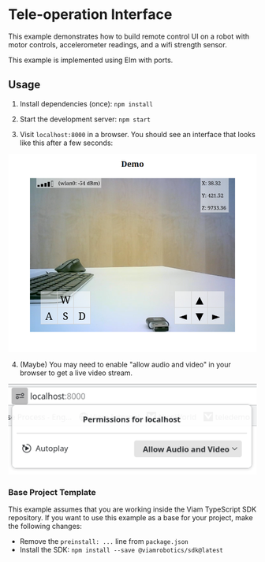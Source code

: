 # Tele-operation Interface

This example demonstrates how to build remote control UI on a robot with motor
controls, accelerometer readings, and a wifi strength sensor.

This example is implemented using Elm with ports.

## Usage

1. Install dependencies (once): `npm install`

2. Start the development server: `npm start`

3. Visit `localhost:8000` in a browser. You should see an interface that looks like this after a few seconds:

![teledemo ui](doc/teledemo-ui.png?raw=true)

4. (Maybe) You may need to enable "allow audio and video" in your browser to get a live
video stream.

![select allow and video](doc/allow-audio-video.png?raw=true)

### Base Project Template

This example assumes that you are working inside the Viam TypeScript SDK repository. If you want to use this example as a base for your project, make the following changes:

* Remove the `preinstall: ...` line from `package.json`
* Install the SDK: `npm install --save @viamrobotics/sdk@latest`
